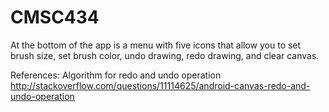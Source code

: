 # CMSC434


At the bottom of the app is a menu with five icons that allow you to set brush size, set brush color, undo drawing, redo drawing, and clear canvas.


References:
Algorithm for redo and undo operation
http://stackoverflow.com/questions/11114625/android-canvas-redo-and-undo-operation
